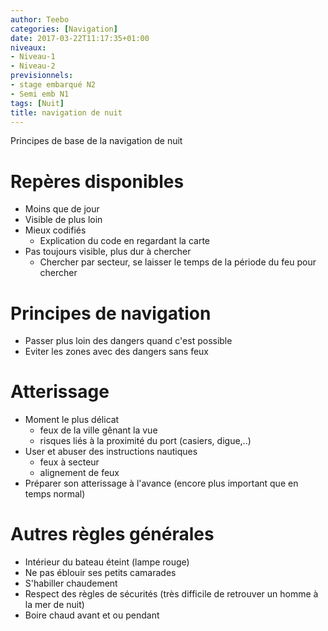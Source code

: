 ```yaml
---
author: Teebo
categories: [Navigation]
date: 2017-03-22T11:17:35+01:00
niveaux:
- Niveau-1
- Niveau-2
previsionnels:
- stage embarqué N2
- Semi emb N1
tags: [Nuit]
title: navigation de nuit
---
```

Principes de base de la navigation de nuit
<!--more-->

# Repères disponibles
* Moins que de jour
* Visible de plus loin
* Mieux codifiés
  * Explication du code en regardant la carte
* Pas toujours visible, plus dur à chercher
  * Chercher par secteur, se laisser le temps de la période du feu pour chercher

# Principes de navigation
* Passer plus loin des dangers quand c'est possible
* Eviter les zones avec des dangers sans feux

# Atterissage
* Moment le plus délicat
  * feux de la ville gênant la vue
  * risques liés à la proximité du port (casiers, digue,..)
* User et abuser des instructions nautiques
  * feux à secteur
  * alignement de feux
* Préparer son atterissage à l'avance (encore plus important que en temps normal)

# Autres règles générales
* Intérieur du bateau éteint (lampe rouge)
* Ne pas éblouir ses petits camarades
* S'habiller chaudement
* Respect des règles de sécurités (très difficile de retrouver un homme à la mer de nuit)
* Boire chaud avant et ou pendant

